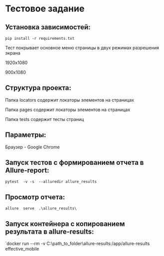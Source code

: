 # Тестовое задание

## Установка зависимостей:

`pip install -r requirements.txt`

Тест покрывает основное меню страницы в двух режимах разрешения экрана

1920x1080

900x1080

## Структура проекта:
Папка locators содержит локаторы элементов на страницах

Папка pages содержит локаторы элементов на страницах

Папка tests содержит тесты страниц

## Параметры:

Браузер - Google Chrome

## Запуск тестов с формированием отчета в Allure-report:
`pytest  -v -s  --alluredir allure_results`

## Просмотр отчета:

`allure  serve  .\allure_results\`

## Запуск контейнера с копированием результата в allure-results:
`docker run --rm -v C:\path_to_folder\allure-results:/app/allure-results effective_mobile
